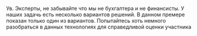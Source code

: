 Ув. Эксперты, не забывайте что мы не бухгалтера и не финансисты. У наших задачь есть несколько вариантов решений. В данном премере показан только один из вариантов.
Попытайтесь хоть немного разобраться в данных технологиях для справедливой оценки участника